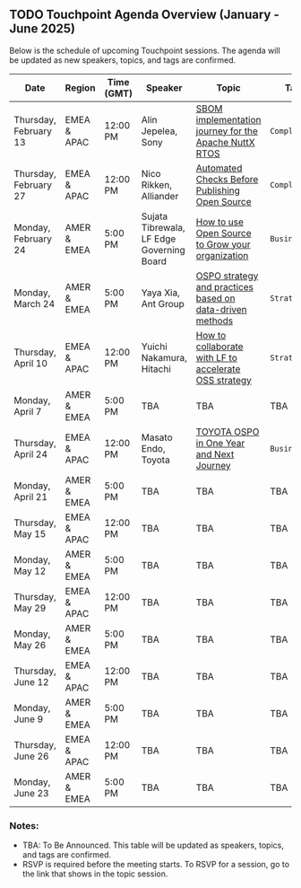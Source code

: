 ## TODO Touchpoint Agenda Overview (January - June 2025)

Below is the schedule of upcoming Touchpoint sessions. The agenda will be updated as new speakers, topics, and tags are confirmed.

| **Date**             | **Region**       | **Time (GMT)** | **Speaker** | **Topic**                              | **Tag**   | **Recording**  |
|-----------------------|------------------|----------------|-------------|----------------------------------------|-----------| ------------- |
| Thursday, February 13 | EMEA & APAC      | 12:00 PM       | Alin Jepelea, Sony | [SBOM implementation journey for the Apache NuttX RTOS](./Feb-13.md) | `Compliance` | [🧑‍💻🍿](https://youtu.be/Aj84quEIEug?si=Phg2wnGqWOSDw4p3)| 
| Thursday, February 27 | EMEA & APAC      | 12:00 PM       | Nico Rikken, Alliander | [Automated Checks Before Publishing Open Source](./Feb-27.md)    | `Compliance`  |  The video is cooking up!🧑‍🍳|
| Monday, February 24   | AMER & EMEA      | 5:00 PM        | Sujata Tibrewala, LF Edge Governing Board | [How to use Open Source to Grow your organization](./Feb-24.md) | `Business` | [🧑‍💻🍿](https://youtu.be/sZsSXv31e-4?si=CbvOaFSSxxiTQgsf) | 
| Monday, March 24      | AMER & EMEA      | 5:00 PM        | Yaya Xia, Ant Group | [OSPO strategy and practices based on data-driven methods](./Mar-24.md)| `Strategy`| | 
| Thursday, April 10    | EMEA & APAC      | 12:00 PM       | Yuichi Nakamura, Hitachi| [How to collaborate with LF to accelerate OSS strategy](./Apr-10.md)| `Strategy`| | 
| Monday, April 7       | AMER & EMEA      | 5:00 PM        | TBA         | TBA                                    | TBA       | | 
| Thursday, April 24    | EMEA & APAC      | 12:00 PM       | Masato Endo, Toyota | [TOYOTA OSPO in One Year and Next Journey](./Apr-24.md)| `Business`| | 
| Monday, April 21      | AMER & EMEA      | 5:00 PM        | TBA         | TBA                                    | TBA       | |
| Thursday, May 15      | EMEA & APAC      | 12:00 PM       | TBA         | TBA                                    | TBA       | |
| Monday, May 12        | AMER & EMEA      | 5:00 PM        | TBA         | TBA                                    | TBA       | |
| Thursday, May 29      | EMEA & APAC      | 12:00 PM       | TBA         | TBA                                    | TBA       | |
| Monday, May 26        | AMER & EMEA      | 5:00 PM        | TBA         | TBA                                    | TBA       | |
| Thursday, June 12     | EMEA & APAC      | 12:00 PM       | TBA         | TBA                                    | TBA       | |
| Monday, June 9        | AMER & EMEA      | 5:00 PM        | TBA         | TBA                                    | TBA       | |
| Thursday, June 26     | EMEA & APAC      | 12:00 PM       | TBA         | TBA                                    | TBA       | |
| Monday, June 23       | AMER & EMEA      | 5:00 PM        | TBA         | TBA                                    | TBA       | |

### Notes:
- TBA: To Be Announced. This table will be updated as speakers, topics, and tags are confirmed.
- RSVP is required before the meeting starts. To RSVP for a session, go to the link that shows in the topic session.

